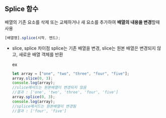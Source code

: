 ## Splice 함수

배열의 기존 요소를 삭제 또는 교체하거나 새 요소를 추가하여 **배열의 내용을 변경**할때사용

```js
[배열명].splice(시작, 엔드);
```

- slice, splice 차이점
  splice는 기존 배열을 변경, slice는 원본 배열은 변경되지 않고, 새로운 배열 객체를 반환

  ex

  ```js
  let array = ["one", "two", "three", "four", "five"];
  array.slice(0, 3);
  console.log(array);
  //slice메서드는 원본배열이 변경되지 않음
  //결과 : ['one', 'two', 'three', 'four', 'five']
  array.splice(0, 3);
  console.log(array);
  //splice메서드는 원본배열이 변경됨
  //결과 : ['four', 'five']
  ```
